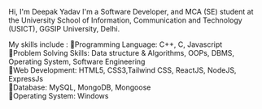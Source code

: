 Hi, I'm Deepak Yadav
I'm a Software Developer, and MCA (SE) student at the University School of Information, Communication and Technology (USICT), GGSIP University, Delhi. 


My skills include :
🔹️Programming Language: C++, C, Javascript                                           
🔹️Problem Solving Skills: Data structure & Algorithms, OOPs, DBMS, Operating System, Software Engineering                                
🔹️Web Development: HTML5, CSS3,Tailwind CSS, ReactJS, NodeJS, ExpressJs                                  
🔹️Database: MySQL, MongoDB, Mongoose                                                    
🔹️Operating System: Windows                                        

